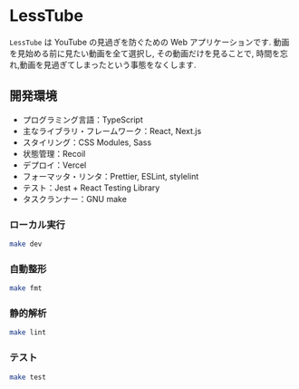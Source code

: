 # LessTube

`LessTube` は YouTube の見過ぎを防ぐための Web アプリケーションです. 動画を見始める前に見たい動画を全て選択し, その動画だけを見ることで, 時間を忘れ,動画を見過ぎてしまったという事態をなくします. 

## 開発環境

- プログラミング言語：TypeScript
- 主なライブラリ・フレームワーク：React, Next.js
- スタイリング：CSS Modules, Sass
- 状態管理：Recoil
- デプロイ：Vercel
- フォーマッタ・リンタ：Prettier, ESLint, stylelint
- テスト：Jest + React Testing Library
- タスクランナー：GNU make

### ローカル実行

```bash
make dev
```

### 自動整形

```bash
make fmt
```

### 静的解析

```bash
make lint
```

### テスト

```bash
make test
```
